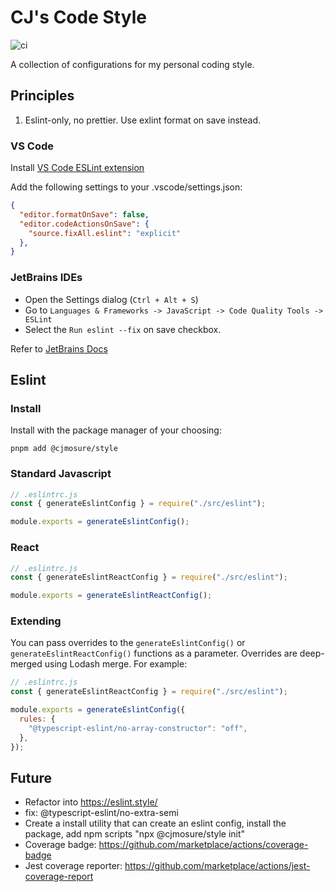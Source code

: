 # CJ's Code Style

![ci](https://github.com/cjmosure/cj-code-style/actions/workflows/ci.yml/badge.svg)

A collection of configurations for my personal coding style.

## Principles

1. Eslint-only, no prettier. Use exlint format on save instead.

### VS Code

Install [VS Code ESLint extension](https://marketplace.visualstudio.com/items?itemName=dbaeumer.vscode-eslint)

Add the following settings to your .vscode/settings.json:

```json
{
  "editor.formatOnSave": false,
  "editor.codeActionsOnSave": {
    "source.fixAll.eslint": "explicit"
  },
}
```

### JetBrains IDEs

* Open the Settings dialog (`Ctrl + Alt + S`)
* Go to `Languages & Frameworks -> JavaScript -> Code Quality Tools -> ESLint`
* Select the `Run eslint --fix` on save checkbox.

Refer to [JetBrains Docs](https://www.jetbrains.com/help/idea/eslint.html#ws_eslint_configure_run_eslint_on_save)



## Eslint

### Install

Install with the package manager of your choosing:

```shell
pnpm add @cjmosure/style
```

### Standard Javascript

```javascript
// .eslintrc.js
const { generateEslintConfig } = require("./src/eslint");

module.exports = generateEslintConfig();
```

### React

```javascript
// .eslintrc.js
const { generateEslintReactConfig } = require("./src/eslint");

module.exports = generateEslintReactConfig();
```

### Extending

You can pass overrides to the `generateEslintConfig()` or `generateEslintReactConfig()` functions as a parameter. Overrides are deep-merged using Lodash merge. For example:

```javascript
// .eslintrc.js
const { generateEslintReactConfig } = require("./src/eslint");

module.exports = generateEslintConfig({
  rules: {
    "@typescript-eslint/no-array-constructor": "off",
  },
});
```

## Future

- Refactor into https://eslint.style/
- fix: @typescript-eslint/no-extra-semi
- Create a install utility that can create an eslint config, install the package, add npm scripts "npx @cjmosure/style init"
- Coverage badge: https://github.com/marketplace/actions/coverage-badge
- Jest coverage reporter: https://github.com/marketplace/actions/jest-coverage-report
